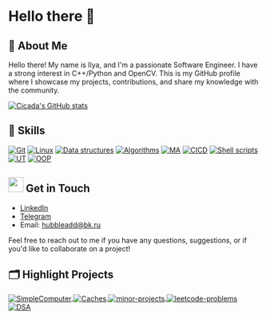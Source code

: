 # Hello there 👋

## 📝 About Me
Hello there! My name is Ilya, and I'm a passionate Software Engineer. I have a strong interest in C++/Python and OpenCV. This is my GitHub profile where I showcase my projects, contributions, and share my knowledge with the community.

[![Cicada's GitHub stats](https://github-readme-stats.vercel.app/api?username=cicada44)](https://github.com/cicada44/github-readme-stats)

## 🔧 Skills

[![Git](https://camo.githubusercontent.com/08de93fd7881a51f3f055f82232ea6725aa24739b5b96fa79e2544d4d9ea7537/68747470733a2f2f696d672e736869656c64732e696f2f62616467652f6769742532302d2532334630353033332e7376673f267374796c653d666c6174266c6f676f3d676974266c6f676f436f6c6f723d7768697465)](https://github.com/cicada44)
[![Linux](https://camo.githubusercontent.com/696143c308653f828bec33982648e1b09ca352fb788bae31ec717ec1146e6cee/68747470733a2f2f696d672e736869656c64732e696f2f62616467652f6c696e75782d4643433632343f7374796c653d666c6174266c6f676f3d6c696e7578266c6f676f436f6c6f723d626c61636b)](https://github.com/cicada44)
[![Data structures](https://camo.githubusercontent.com/ce77c51037e190c2b0bff154ee178b8a1dad5f4060d550af9e5ccdbf4a6f53af/68747470733a2f2f696d672e736869656c64732e696f2f62616467652f2d64617461253230737472756374757265732d626c7565)](https://github.com/cicada44)
[![Algorithms](https://camo.githubusercontent.com/bf14ec6679440cabbafa456ceaf56ba979e396ea9f9cbd43d6d18c4770e7bb60/68747470733a2f2f696d672e736869656c64732e696f2f62616467652f2d616c676f726974686d732d626c7565)](https://github.com/cicada44)
[![MA](https://camo.githubusercontent.com/4e938f394af9f2697c2a36086b7510c0b54efa4704132eab7a929448f358a183/68747470733a2f2f696d672e736869656c64732e696f2f62616467652f2d6d617468253230616e616c797369732d626c7565)](https://github.com/cicada44)
[![CICD](https://camo.githubusercontent.com/70cbdcc9b0ef3680f1455f664eb548f40739beb361cbb27a5810f87fa2aea1f9/68747470733a2f2f696d672e736869656c64732e696f2f62616467652f43492f43442d2532333132313031312e7376673f7374796c653d666c6174266c6f676f3d676974687562266c6f676f436f6c6f723d7768697465)](https://github.com/cicada44)
[![Shell scripts](https://camo.githubusercontent.com/3c1b72946857c665cbab8835da96161b70935d8bf8f06bb0cea9e7b4d8eb20fa/68747470733a2f2f696d672e736869656c64732e696f2f62616467652f7368656c6c5f7363726970742532302d2532333132313031312e7376673f267374796c653d666c6174266c6f676f3d676e752d62617368266c6f676f436f6c6f723d7768697465)](https://github.com/cicada44)
[![UT](https://camo.githubusercontent.com/4fbe472603da08a3212753f9951b9bbe7b724400ac0442f9abb23dcdfffc2d76/68747470733a2f2f696d672e736869656c64732e696f2f62616467652f2d756e697425323074657374696e672d627269676874677265656e)](https://github.com/cicada44)
[![OOP](https://camo.githubusercontent.com/38df5ffd2d009ab56b459d0bb01bf50477c98512844d3ad06f0fa9ad1213cfc3/68747470733a2f2f696d672e736869656c64732e696f2f62616467652f2d4f4f502d627269676874677265656e)](https://github.com/cicada44)

## <img height=30 src="https://github.githubassets.com/images/icons/emoji/unicode/1f4eb.png"/> Get in Touch
- [LinkedIn](https://www.linkedin.com/in/ilya-kireyev-984675273/)
- [Telegram](https://t.me/cicada44)
- Email: hubbleadd@bk.ru

Feel free to reach out to me if you have any questions, suggestions, or if you'd like to collaborate on a project!

## 🗂️ Highlight Projects

<a href="https://github.com/cicada44/SimpleComputer">
  <img align="center" src="https://github-readme-stats.vercel.app/api/pin/?username=cicada44&repo=SimpleComputer&show_icons=true&line_height=27&title_color=6aa6f8&text_color=8a919a&icon_color=6aa6f8&bg_color=22272e" alt="SimpleComputer" />
</a>
<a href="https://github.com/Caches">
  <img align="center" src="https://github-readme-stats.vercel.app/api/pin/?username=cicada44&repo=caches&show_icons=true&line_height=27&title_color=6aa6f8&text_color=8a919a&icon_color=6aa6f8&bg_color=22272e" alt="Caches" />
</a>
<a href="https://github.com/minor-projects">
  <img align="center" src="https://github-readme-stats.vercel.app/api/pin/?username=cicada44&repo=minor-projects&show_icons=true&line_height=27&title_color=6aa6f8&text_color=8a919a&icon_color=6aa6f8&bg_color=22272e" alt="minor-projects" />
</a>
<a href="https://github.com/leetcode-problems">
  <img align="center" src="https://github-readme-stats.vercel.app/api/pin/?username=cicada44&repo=leetcode-problems&show_icons=true&line_height=27&title_color=6aa6f8&text_color=8a919a&icon_color=6aa6f8&bg_color=22272e" alt="leetcode-problems" />
</a>
<a href="https://github.com/DSA">
  <img align="center" src="https://github-readme-stats.vercel.app/api/pin/?username=cicada44&repo=DSA&show_icons=true&line_height=27&title_color=6aa6f8&text_color=8a919a&icon_color=6aa6f8&bg_color=22272e" alt="DSA" />
</a>

